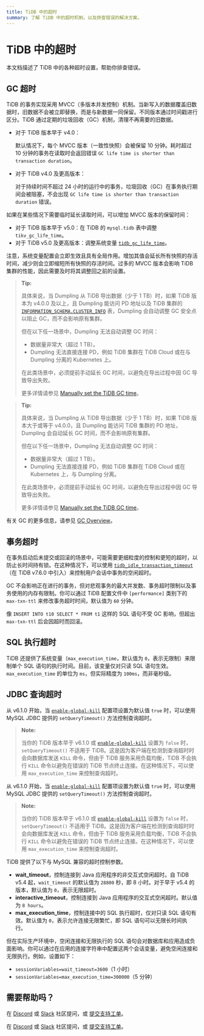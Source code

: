 ```yaml
---
title: TiDB 中的超时
summary: 了解 TiDB 中的超时机制，以及排查错误的解决方案。
---
```


# TiDB 中的超时

本文档描述了 TiDB 中的各种超时设置，帮助你排查错误。

## GC 超时

TiDB 的事务实现采用 MVCC（多版本并发控制）机制。当新写入的数据覆盖旧数据时，旧数据不会被立即替换，而是与新数据一同保留。不同版本通过时间戳进行区分。TiDB 通过定期的垃圾回收（GC）机制，清理不再需要的旧数据。

- 对于 TiDB 版本早于 v4.0：

    默认情况下，每个 MVCC 版本（一致性快照）会被保留 10 分钟。耗时超过 10 分钟的事务在读取时会返回错误 `GC life time is shorter than transaction duration`。

- 对于 TiDB v4.0 及更高版本：

    对于持续时间不超过 24 小时的运行中的事务，垃圾回收（GC）在事务执行期间会被阻塞，不会出现 `GC life time is shorter than transaction duration` 错误。

如果在某些情况下需要临时延长读取时间，可以增加 MVCC 版本的保留时间：

- 对于 TiDB 版本早于 v5.0：在 TiDB 的 `mysql.tidb` 表中调整 `tikv_gc_life_time`。
- 对于 TiDB v5.0 及更高版本：调整系统变量 [`tidb_gc_life_time`](/system-variables.md#tidb_gc_life_time-new-in-v50)。

注意，系统变量配置会立即生效且具有全局作用。增加其值会延长所有快照的存活时间，减少则会立即缩短所有快照的存活时间。过多的 MVCC 版本会影响 TiDB 集群的性能，因此需要及时将其调整回之前的设置。

<CustomContent platform="tidb">

> **Tip:**
>
> 具体来说，当 Dumpling 从 TiDB 导出数据（少于 1 TB）时，如果 TiDB 版本为 v4.0.0 及以上，且 Dumpling 能访问 PD 地址以及 TiDB 集群的 [`INFORMATION_SCHEMA.CLUSTER_INFO`](/information-schema/information-schema-cluster-info.md) 表，Dumpling 会自动调整 GC 安全点以阻止 GC，而不会影响原有集群。
>
> 但在以下任一场景中，Dumpling 无法自动调整 GC 时间：
>
> - 数据量非常大（超过 1 TB）。
> - Dumpling 无法直接连接 PD，例如 TiDB 集群在 TiDB Cloud 或在与 Dumpling 分离的 Kubernetes 上。
>
> 在此类场景中，必须提前手动延长 GC 时间，以避免在导出过程中因 GC 导致导出失败。
>
> 更多详情请参见 [Manually set the TiDB GC time](/dumpling-overview.md#manually-set-the-tidb-gc-time)。

</CustomContent>

<CustomContent platform="tidb-cloud">

> **Tip:**
>
> 具体来说，当 Dumpling 从 TiDB 导出数据（少于 1 TB）时，如果 TiDB 版本大于或等于 v4.0.0，且 Dumpling 能访问 TiDB 集群的 PD 地址，Dumpling 会自动延长 GC 时间，而不会影响原有集群。
>
> 但在以下任一场景中，Dumpling 无法自动调整 GC 时间：
>
> - 数据量非常大（超过 1 TB）。
> - Dumpling 无法直接连接 PD，例如 TiDB 集群在 TiDB Cloud 或在 Kubernetes 上，与 Dumpling 分离。
>
> 在此类场景中，必须提前手动延长 GC 时间，以避免在导出过程中因 GC 导致导出失败。
>
> 更多详情请参见 [Manually set the TiDB GC time](https://docs.pingcap.com/tidb/stable/dumpling-overview#manually-set-the-tidb-gc-time)。

</CustomContent>

有关 GC 的更多信息，请参见 [GC Overview](/garbage-collection-overview.md)。

## 事务超时

在事务启动后未提交或回滚的场景中，可能需要更细粒度的控制和更短的超时，以防止长时间持有锁。在这种情况下，可以使用 [`tidb_idle_transaction_timeout`](/system-variables.md#tidb_idle_transaction_timeout-new-in-v760)（在 TiDB v7.6.0 中引入）来控制用户会话中事务的空闲超时。

GC 不会影响正在进行的事务，但对悲观事务的最大并发数、事务超时限制以及事务使用的内存有限制。你可以通过 TiDB 配置文件中 `[performance]` 类别下的 `max-txn-ttl` 来修改事务超时时间，默认值为 `60` 分钟。

像 `INSERT INTO t10 SELECT * FROM t1` 这样的 SQL 语句不受 GC 影响，但超出 `max-txn-ttl` 后会因超时而回滚。

## SQL 执行超时

TiDB 还提供了系统变量（`max_execution_time`，默认值为 `0`，表示无限制）来限制单个 SQL 语句的执行时间。目前，该变量仅对只读 SQL 语句生效。`max_execution_time` 的单位为 `ms`，但实际精度为 `100ms`，而非毫秒级。

## JDBC 查询超时

<CustomContent platform="tidb">

从 v6.1.0 开始，当 [`enable-global-kill`](/tidb-configuration-file.md#enable-global-kill-new-in-v610) 配置项设置为默认值 `true` 时，可以使用 MySQL JDBC 提供的 `setQueryTimeout()` 方法控制查询超时。

> **Note:**
>
> 当你的 TiDB 版本早于 v6.1.0 或 [`enable-global-kill`](/tidb-configuration-file.md#enable-global-kill-new-in-v610) 设置为 `false` 时，`setQueryTimeout()` 不适用于 TiDB。这是因为客户端在检测到查询超时时会向数据库发送 `KILL` 命令，但由于 TiDB 服务采用负载均衡，TiDB 不会执行 `KILL` 命令以避免在错误的 TiDB 节点终止连接。在这种情况下，可以使用 `max_execution_time` 来控制查询超时。

</CustomContent>

<CustomContent platform="tidb-cloud">

从 v6.1.0 开始，当 [`enable-global-kill`](https://docs.pingcap.com/tidb/stable/tidb-configuration-file/#enable-global-kill-new-in-v610) 配置项设置为默认值 `true` 时，可以使用 MySQL JDBC 提供的 `setQueryTimeout()` 方法控制查询超时。

> **Note:**
>
> 当你的 TiDB 版本早于 v6.1.0 或 [`enable-global-kill`](https://docs.pingcap.com/tidb/stable/tidb-configuration-file/#enable-global-kill-new-in-v610) 设置为 `false` 时，`setQueryTimeout()` 不适用于 TiDB。这是因为客户端在检测到查询超时时会向数据库发送 `KILL` 命令，但由于 TiDB 服务采用负载均衡，TiDB 不会执行 `KILL` 命令以避免在错误的 TiDB 节点终止连接。在这种情况下，可以使用 `max_execution_time` 来控制查询超时。

</CustomContent>

TiDB 提供了以下与 MySQL 兼容的超时控制参数。

- **wait_timeout**，控制连接到 Java 应用程序的非交互式空闲超时。自 TiDB v5.4 起，`wait_timeout` 的默认值为 `28800` 秒，即 8 小时。对于早于 v5.4 的版本，默认值为 `0`，表示无限超时。
- **interactive_timeout**，控制连接到 Java 应用程序的交互式空闲超时。默认值为 `8 hours`。
- **max_execution_time**，控制连接中的 SQL 执行超时，仅对只读 SQL 语句有效。默认值为 `0`，表示允许连接无限繁忙，即 SQL 语句可以无限长时间执行。

但在实际生产环境中，空闲连接和无限执行的 SQL 语句会对数据库和应用造成负面影响。你可以通过在应用的连接字符串中配置这两个会话变量，避免空闲连接和无限执行。例如，设置如下：

- `sessionVariables=wait_timeout=3600`（1 小时）
- `sessionVariables=max_execution_time=300000`（5 分钟）

## 需要帮助吗？

<CustomContent platform="tidb">

在 [Discord](https://discord.gg/DQZ2dy3cuc?utm_source=doc) 或 [Slack](https://slack.tidb.io/invite?team=tidb-community&channel=everyone&ref=pingcap-docs) 社区提问，或 [提交支持工单](/support.md)。

</CustomContent>

<CustomContent platform="tidb-cloud">

在 [Discord](https://discord.gg/DQZ2dy3cuc?utm_source=doc) 或 [Slack](https://slack.tidb.io/invite?team=tidb-community&channel=everyone&ref=pingcap-docs) 社区提问，或 [提交支持工单](https://tidb.support.pingcap.com/)。

</CustomContent>